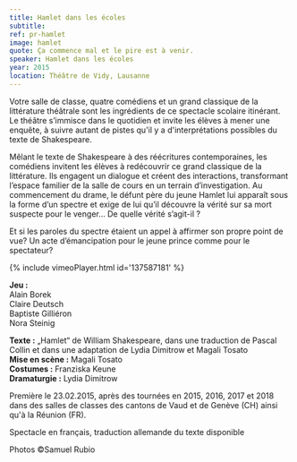 ```yaml
---
title: Hamlet dans les écoles
subtitle:
ref: pr-hamlet
image: hamlet
quote: Ça commence mal et le pire est à venir.
speaker: Hamlet dans les écoles
year: 2015
location: Théâtre de Vidy, Lausanne
---
```


Votre salle de classe, quatre comédiens et un grand classique de la littérature théâtrale sont les ingrédients de ce spectacle scolaire itinérant. Le théâtre s’immisce dans le quotidien et invite les élèves à mener une enquête, à suivre autant de pistes qu'il y a d'interprétations possibles du texte de Shakespeare.

Mêlant le texte de Shakespeare à des réécritures contemporaines, les comédiens invitent les élèves à redécouvrir ce grand classique de la littérature. Ils engagent un dialogue et créent des interactions, transformant l’espace familier de la salle de cours en un terrain d’investigation. Au commencement du drame, le défunt père du jeune Hamlet lui apparaît sous la forme d’un spectre et exige de lui qu’il découvre la vérité sur sa mort suspecte pour le venger… De quelle vérité s’agit-il ?

Et si les paroles du spectre étaient un appel à affirmer son propre point de vue? Un acte d’émancipation pour le jeune prince comme pour le spectateur?

{% include vimeoPlayer.html id='137587181' %}

**Jeu :**  
Alain Borek  
Claire Deutsch  
Baptiste Gilliéron  
Nora Steinig  

**Texte :** „Hamlet“ de William Shakespeare, dans une traduction de Pascal Collin et dans une adaptation de Lydia Dimitrow et Magali Tosato  
**Mise en scène :** Magali Tosato  
**Costumes :** Franziska Keune  
**Dramaturgie :** Lydia Dimitrow  

Première le 23.02.2015, après des tournées en 2015, 2016, 2017 et 2018 dans des salles de classes des cantons de Vaud et de Genève (CH) ainsi qu'à la Réunion (FR).

Spectacle en français, traduction allemande du texte disponible

Photos ©Samuel Rubio
